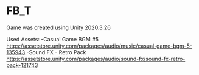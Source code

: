 # FB_T
Game was created using Unity 2020.3.26

Used Assets:
-Casual Game BGM #5 https://assetstore.unity.com/packages/audio/music/casual-game-bgm-5-135943
-Sound FX - Retro Pack https://assetstore.unity.com/packages/audio/sound-fx/sound-fx-retro-pack-121743
